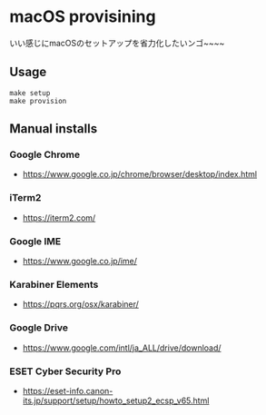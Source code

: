 # macOS provisining

いい感じにmacOSのセットアップを省力化したいンゴ~~~~

## Usage
```
make setup
make provision
```

## Manual installs
### Google Chrome
* https://www.google.co.jp/chrome/browser/desktop/index.html

### iTerm2
* https://iterm2.com/

### Google IME
* https://www.google.co.jp/ime/

### Karabiner Elements
* https://pqrs.org/osx/karabiner/

### Google Drive
* https://www.google.com/intl/ja_ALL/drive/download/

### ESET Cyber Security Pro
* https://eset-info.canon-its.jp/support/setup/howto_setup2_ecsp_v65.html
